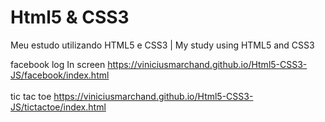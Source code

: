# Html5 & CSS3 
 Meu estudo utilizando HTML5 e CSS3 | My study using HTML5 and CSS3

facebook log In screen
https://viniciusmarchand.github.io/Html5-CSS3-JS/facebook/index.html
<br><br>
tic tac toe https://viniciusmarchand.github.io/Html5-CSS3-JS/tictactoe/index.html
